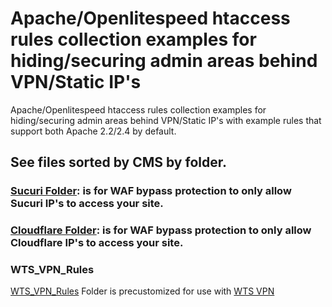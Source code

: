 # Apache/Openlitespeed htaccess rules collection examples for hiding/securing admin areas behind VPN/Static IP's

Apache/Openlitespeed htaccess rules collection examples for hiding/securing admin areas behind VPN/Static IP's with example rules that support both Apache 2.2/2.4 by default.

## See files sorted by CMS by folder.

### [Sucuri Folder](Sucuri/): is for WAF bypass protection to only allow Sucuri IP's to access your site.

### [Cloudflare Folder](Cloudflare/): is for WAF bypass protection to only allow Cloudflare IP's to access your site.


### WTS_VPN_Rules
[WTS_VPN_Rules](WTS_VPN_Rules/) Folder is precustomized for use with [WTS VPN](https://whattheserver.com/vpn-service/)